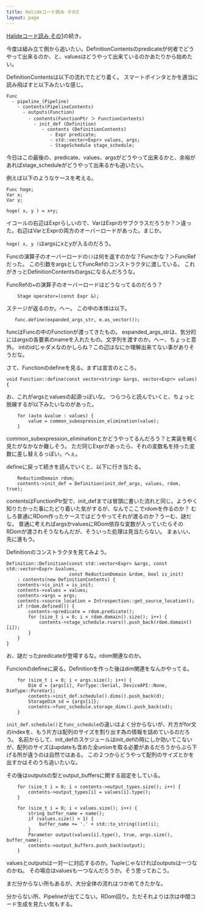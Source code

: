 ```yaml
---
title: Halideコード読み その2
layout: page
---
```


[Halideコード読み その1](https://karino2.github.io/2020/10/14/halide_reading_1.html)の続き。

今度は組み立て側から追いたい。DefinitionContentsのpredicateが何者でどうやって出来るのか、と、valuesはどうやって出来ているのかあたりから始めたい。

DefinitionContentsは以下の流れでたどり着く。
スマートポインタとかを適当に読み飛ばすと以下みたいな感じ。

```
Func
  - pipeline_(Pipeline)
    - contents(PipelineContents)
      - outputs(Function)
        - contents(FunctionPtr ＞ FunctionContents)
          - init_def (Definition)
             - contents (DefinitionContents)
                - Expr predicate;
                - std::vector<Expr> values, args;
                - StageSchedule stage_schedule;
```

今日はこの最後の、predicate、values、argsがどうやって出来るかと、余裕があればstage_scheduleがどうやって出来るかも追いたい。

例えば以下のようなケースを考える。

```
Func hoge;
Var x;
Var y;

hoge( x, y ) = x+y;
```

イコールの右辺はExprらしいので、VarはExprのサブクラスだろうか？＞違った。右辺はVarとExprの両方のオーバーロードがあった。まじか。

`hoge( x, y )`はargsにxとyが入るのだろう。

Funcの演算子のオーバーロードの`()`は何を返すのかな？Funcかな？＞FuncRefだった。
この引数をargsとしてFuncRefのコンストラクタに渡している。
これがきっとDefinitionContentsのargsになるんだろうな。

FuncRefの`=`の演算子のオーバーロードはどうなってるのだろう？

```
    Stage operator=(const Expr &);
```

ステージが返るのか。へー。
この中の本体は以下。

```
   func.define(expanded_args_str, e.as_vector());
```

funcはFuncの中のFunctionが渡ってきたもの。
expanded_args_strは、気分的にはargsの各要素のnameを入れたもの。文字列を渡すのか。へー、ちょっと意外。
intのidじゃダメなのかしらね？この辺はなにか理解出来てない事がありそうだな。

さて、Functionのdefineを見る。まずは宣言のところ。

```
void Function::define(const vector<string> &args, vector<Expr> values) {
```

お、これがargsとvaluesの起源っぽいな。
つらつらと読んでいくと、ちょっと脱線するが以下みたいなのがあった。

```
    for (auto &value : values) {
        value = common_subexpression_elimination(value);
    }
```

common_subexpression_eliminationとかどうやってるんだろう？と実装を軽く見たがなかなか難しそう。
ただ同じExprがあったら、それの変数名を持った変数に差し替えるっぽい。へぇ。

defineに戻って続きを読んでいくと、以下に行き当たる。

```
    ReductionDomain rdom;
    contents->init_def = Definition(init_def_args, values, rdom, true);
```

contentsはFunctionPtr型で、init_defまでは冒頭に書いた流れと同じ。ようやく知りたかった事にたどり着いた気がするが、なんでここでrdomを作るのか？
むしろ普通にRDom作ったケースではどうやってそれが渡るのか？うーむ、謎だな。
普通に考えればargsかvaluesにRDom依存な変数が入っていたらそのRDomが渡されそうなもんだが、そういった処理は見当たらない。
まぁいい、先に進もう。

Definitionのコンストラクタを見てみよう。

```
Definition::Definition(const std::vector<Expr> &args, const std::vector<Expr> &values,
                       const ReductionDomain &rdom, bool is_init)
    : contents(new DefinitionContents) {
    contents->is_init = is_init;
    contents->values = values;
    contents->args = args;
    contents->source_location = Introspection::get_source_location();
    if (rdom.defined()) {
        contents->predicate = rdom.predicate();
        for (size_t i = 0; i < rdom.domain().size(); i++) {
            contents->stage_schedule.rvars().push_back(rdom.domain()[i]);
        }
    }
}
```

お、謎だったpredicateが登場するな。rdom関連なのか。

Funcionのdefineに戻る。Definitionを作った後はdim関連をなんかやってる。

```
    for (size_t i = 0; i < args.size(); i++) {
        Dim d = {args[i], ForType::Serial, DeviceAPI::None, DimType::PureVar};
        contents->init_def.schedule().dims().push_back(d);
        StorageDim sd = {args[i]};
        contents->func_schedule.storage_dims().push_back(sd);
    }
```

`init_def.schedule()`と`func_schedule`の違いはよく分からないが、片方がfor文のindexを、もう片方は配列のサイズを割り出す為の情報を詰めているのだろう。
名前からして、init_defのスケジュールはinit_defの時にしか効いてこないが、配列のサイズはupdateも含めた全unionを取る必要があるだろうからぶら下げる所が違うのは自然ではある。
この２つからどうやって配列のサイズとかを出すかはそのうち追いたいな。

その後はoutputsの型とoutput_buffersに関する設定をしている。

```
    for (size_t i = 0; i < contents->output_types.size(); i++) {
        contents->output_types[i] = values[i].type();
    }

    for (size_t i = 0; i < values.size(); i++) {
        string buffer_name = name();
        if (values.size() > 1) {
            buffer_name += '.' + std::to_string((int)i);
        }
        Parameter output(values[i].type(), true, args.size(), buffer_name);
        contents->output_buffers.push_back(output);
    }
```

valuesとoutputsは一対一に対応するのか。Tupleじゃなければoutputsは一つなのかね。
その場合はvaluesも一つなんだろうか。そう思っておこう。

まだ分からない所もあるが、大分全体の流れはつかめてきたかな。

分からない所、Pipelineが出てこない。RDom回り。ただそれよりは次は中間コード生成を見たい気もする。